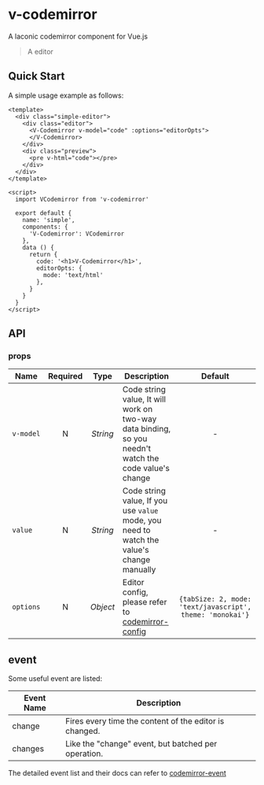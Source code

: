 # v-codemirror
A laconic codemirror component for Vue.js

> A editor

## Quick Start

A simple usage example as follows:

```vue
<template>
  <div class="simple-editor">
    <div class="editor">
      <V-Codemirror v-model="code" :options="editorOpts">
      </V-Codemirror>
    </div>
    <div class="preview">
      <pre v-html="code"></pre>
    </div>
  </div>
</template>

<script>
  import VCodemirror from 'v-codemirror'

  export default {
    name: 'simple',
    components: {
      'V-Codemirror': VCodemirror
    },
    data () {
      return {
        code: '<h1>V-Codemirror</h1>',
        editorOpts: {
          mode: 'text/html'
        },
      }
    }
  }
</script>
```

## API

### props

Name|Required|Type|Description|Default
---|:---:|:---:|---|:---:
`v-model`|N|_String_|Code string value, It will work on two-way data binding, so you needn't watch the code value's change|-
`value`|N|_String_|Code string value, If you use `value` mode, you need to watch the value's change manually|-
`options`|N|_Object_|Editor config, please refer to [codemirror-config](http://codemirror.net/doc/manual.html#config)| `{tabSize: 2, mode: 'text/javascript', theme: 'monokai'}`

## event

Some useful event are listed:

Event Name| Description
---|---
change | Fires every time the content of the editor is changed. 
changes | Like the "change" event, but batched per operation.

The detailed event list and their docs can refer to [codemirror-event](http://codemirror.net/doc/manual.html#events)

